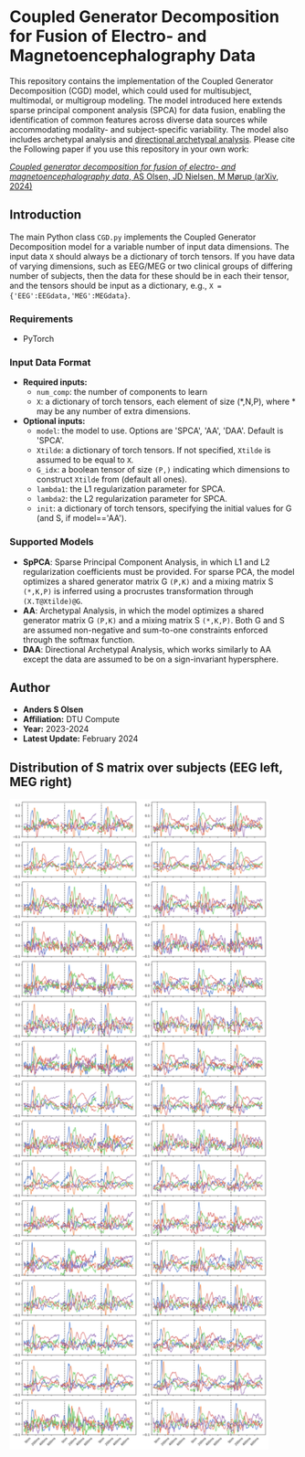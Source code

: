 # Coupled Generator Decomposition for Fusion of Electro- and Magnetoencephalography Data

This repository contains the implementation of the Coupled Generator Decomposition (CGD) model, which could used for multisubject, multimodal, or multigroup modeling. The model introduced here extends sparse principal component analysis (SPCA) for data fusion, enabling the identification of common features across diverse data sources while accommodating modality- and subject-specific variability. The model also includes archetypal analysis and [directional archetypal analysis](https://www.frontiersin.org/journals/neuroscience/articles/10.3389/fnins.2022.911034/full). Please cite the Following paper if you use this repository in your own work:

[_Coupled generator decomposition for fusion of electro- and magnetoencephalography data_, AS Olsen, JD Nielsen, M Mørup (arXiv, 2024)](https://arxiv.org/abs/2403.15409)

## Introduction

The main Python class `CGD.py` implements the Coupled Generator Decomposition model for a variable number of input data dimensions. The input data `X` should always be a dictionary of torch tensors. If you have data of varying dimensions, such as EEG/MEG or two clinical groups of differing number of subjects, then the data for these should be in each their tensor, and the tensors should be input as a dictionary, e.g., `X = {'EEG':EEGdata,'MEG':MEGdata}`.

### Requirements
- PyTorch

### Input Data Format

- **Required inputs:**
    - `num_comp`: the number of components to learn
    - `X`: a dictionary of torch tensors, each element of size (*,N,P), where * may be any number of extra dimensions.
- **Optional inputs:**
    - `model`: the model to use. Options are 'SPCA', 'AA', 'DAA'. Default is 'SPCA'.
    - `Xtilde`: a dictionary of torch tensors. If not specified, `Xtilde` is assumed to be equal to `X`.
    - `G_idx`: a boolean tensor of size `(P,)` indicating which dimensions to construct `Xtilde` from (default all ones).
    - `lambda1`: the L1 regularization parameter for SPCA.
    - `lambda2`: the L2 regularization parameter for SPCA.
    - `init`: a dictionary of torch tensors, specifying the initial values for G (and S, if model=='AA').

### Supported Models

- **SpPCA**: Sparse Principal Component Analysis, in which L1 and L2 regularization coefficients must be provided. For sparse PCA, the model optimizes a shared generator matrix G `(P,K)` and a mixing matrix S `(*,K,P)` is inferred using a procrustes transformation through `(X.T@Xtilde)@G`.
- **AA**: Archetypal Analysis, in which the model optimizes a shared generator matrix G `(P,K)` and a mixing matrix S `(*,K,P)`. Both G and S are assumed non-negative and sum-to-one constraints enforced through the softmax function. 
- **DAA**: Directional Archetypal Analysis, which works similarly to AA except the data are assumed to be on a sign-invariant hypersphere.

## Author

- **Anders S Olsen**
- **Affiliation:** DTU Compute
- **Year:** 2023-2024
- **Latest Update:** February 2024

## Distribution of S matrix over subjects (EEG left, MEG right)
<div style="display: flex;">
    <img src="figures/S_subEEG.png" alt="EEG" style="width: 45%;">
    <img src="figures/S_subMEG.png" alt="MEG" style="width: 45%;">
</div>
